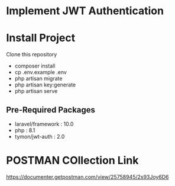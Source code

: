 # Implement JWT Authentication
# Install Project
Clone this repository
-  composer install
-  cp .env.example .env
-  php artisan migrate
-  php artisan key:generate
-  php artisan serve
 
 ## Pre-Required Packages
- laravel/framework : 10.0
- php               : 8.1
- tymon/jwt-auth    : 2.0
# POSTMAN COllection Link
https://documenter.getpostman.com/view/25758945/2s93Joy6D6
